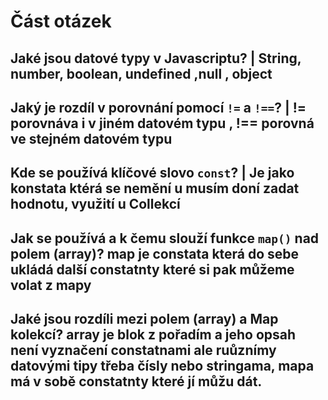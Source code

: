 # Část otázek

## Jaké jsou datové typy v Javascriptu? | String, number, boolean, undefined ,null , object

## Jaký je rozdíl v porovnání pomocí `!=` a `!==`? | != porovnáva i v jiném datovém typu , !== porovná ve stejném datovém typu

## Kde se používá klíčové slovo `const`? | Je jako konstata ktérá se nemění u musím doní zadat hodnotu, využití u Collekcí

## Jak se používá a k čemu slouží funkce `map()` nad polem (array)? map je constata která do sebe ukládá další constatnty které si pak můžeme volat z mapy

## Jaké jsou rozdíli mezi polem (array) a Map kolekcí? array je blok z pořadím a jeho opsah není vyznačení constatnami ale ruůznímy datovými tipy třeba čísly nebo stringama, mapa má v sobě constatnty které jí můžu dát.
